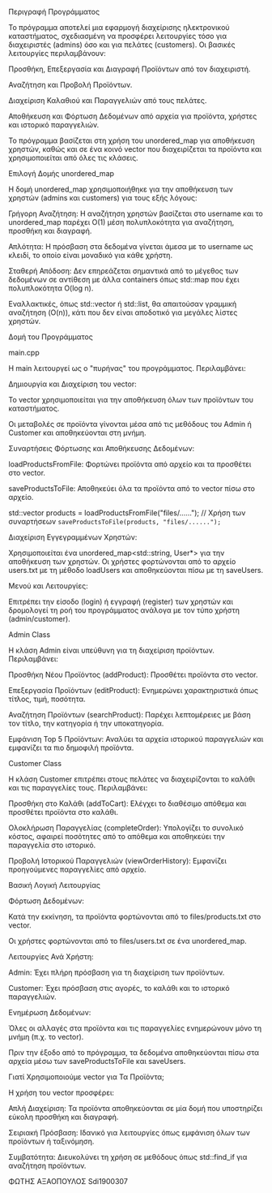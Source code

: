 Περιγραφή Προγράμματος

Το πρόγραμμα αποτελεί μια εφαρμογή διαχείρισης ηλεκτρονικού καταστήματος, σχεδιασμένη να προσφέρει λειτουργίες τόσο για διαχειριστές (admins) όσο και για πελάτες (customers). Οι βασικές λειτουργίες περιλαμβάνουν:

Προσθήκη, Επεξεργασία και Διαγραφή Προϊόντων από τον διαχειριστή.

Αναζήτηση και Προβολή Προϊόντων.

Διαχείριση Καλαθιού και Παραγγελιών από τους πελάτες.

Αποθήκευση και Φόρτωση Δεδομένων από αρχεία για προϊόντα, χρήστες και ιστορικό παραγγελιών.

Το πρόγραμμα βασίζεται στη χρήση του unordered_map για αποθήκευση χρηστών, καθώς και σε ένα κοινό vector<Product> που διαχειρίζεται τα προϊόντα και χρησιμοποιείται από όλες τις κλάσεις.

Επιλογή Δομής unordered_map

Η δομή unordered_map χρησιμοποιήθηκε για την αποθήκευση των χρηστών (admins και customers) για τους εξής λόγους:

Γρήγορη Αναζήτηση: Η αναζήτηση χρηστών βασίζεται στο username και το unordered_map παρέχει O(1) μέση πολυπλοκότητα για αναζήτηση, προσθήκη και διαγραφή.

Απλότητα: Η πρόσβαση στα δεδομένα γίνεται άμεσα με το username ως κλειδί, το οποίο είναι μοναδικό για κάθε χρήστη.

Σταθερή Απόδοση: Δεν επηρεάζεται σημαντικά από το μέγεθος των δεδομένων σε αντίθεση με άλλα containers όπως std::map που έχει πολυπλοκότητα O(log n).

Εναλλακτικές, όπως std::vector ή std::list, θα απαιτούσαν γραμμική αναζήτηση (O(n)), κάτι που δεν είναι αποδοτικό για μεγάλες λίστες χρηστών.

Δομή του Προγράμματος

main.cpp

Η main λειτουργεί ως ο "πυρήνας" του προγράμματος. Περιλαμβάνει:

Δημιουργία και Διαχείριση του vector<Product>:

Το vector<Product> χρησιμοποιείται για την αποθήκευση όλων των προϊόντων του καταστήματος.

Οι μεταβολές σε προϊόντα γίνονται μέσα από τις μεθόδους του Admin ή Customer και αποθηκεύονται στη μνήμη.

Συναρτήσεις Φόρτωσης και Αποθήκευσης Δεδομένων:

loadProductsFromFile: Φορτώνει προϊόντα από αρχείο και τα προσθέτει στο vector.

saveProductsToFile: Αποθηκεύει όλα τα προϊόντα από το vector πίσω στο αρχείο.

std::vector<Product> products = loadProductsFromFile("files/......");
// Χρήση των συναρτήσεων `saveProductsToFile(products, "files/......");`

Διαχείριση Εγγεγραμμένων Χρηστών:

Χρησιμοποιείται ένα unordered_map<std::string, User*> για την αποθήκευση των χρηστών. Οι χρήστες φορτώνονται από το αρχείο users.txt με τη μέθοδο loadUsers και αποθηκεύονται πίσω με τη saveUsers.

Μενού και Λειτουργίες:

Επιτρέπει την είσοδο (login) ή εγγραφή (register) των χρηστών και δρομολογεί τη ροή του προγράμματος ανάλογα με τον τύπο χρήστη (admin/customer).

Admin Class

Η κλάση Admin είναι υπεύθυνη για τη διαχείριση προϊόντων. Περιλαμβάνει:

Προσθήκη Νέου Προϊόντος (addProduct): Προσθέτει προϊόντα στο vector<Product>.

Επεξεργασία Προϊόντων (editProduct): Ενημερώνει χαρακτηριστικά όπως τίτλος, τιμή, ποσότητα.

Αναζήτηση Προϊόντων (searchProduct): Παρέχει λεπτομέρειες με βάση τον τίτλο, την κατηγορία ή την υποκατηγορία.

Εμφάνιση Top 5 Προϊόντων: Αναλύει τα αρχεία ιστορικού παραγγελιών και εμφανίζει τα πιο δημοφιλή προϊόντα.

Customer Class

Η κλάση Customer επιτρέπει στους πελάτες να διαχειρίζονται το καλάθι και τις παραγγελίες τους. Περιλαμβάνει:

Προσθήκη στο Καλάθι (addToCart): Ελέγχει το διαθέσιμο απόθεμα και προσθέτει προϊόντα στο καλάθι.

Ολοκλήρωση Παραγγελίας (completeOrder): Υπολογίζει το συνολικό κόστος, αφαιρεί ποσότητες από το απόθεμα και αποθηκεύει την παραγγελία στο ιστορικό.

Προβολή Ιστορικού Παραγγελιών (viewOrderHistory): Εμφανίζει προηγούμενες παραγγελίες από αρχείο.

Βασική Λογική Λειτουργίας

Φόρτωση Δεδομένων:

Κατά την εκκίνηση, τα προϊόντα φορτώνονται από το files/products.txt στο vector<Product>.

Οι χρήστες φορτώνονται από το files/users.txt σε ένα unordered_map.

Λειτουργίες Ανά Χρήστη:

Admin: Έχει πλήρη πρόσβαση για τη διαχείριση των προϊόντων.

Customer: Έχει πρόσβαση στις αγορές, το καλάθι και το ιστορικό παραγγελιών.

Ενημέρωση Δεδομένων:

Όλες οι αλλαγές στα προϊόντα και τις παραγγελίες ενημερώνουν μόνο τη μνήμη (π.χ. το vector<Product>).

Πριν την έξοδο από το πρόγραμμα, τα δεδομένα αποθηκεύονται πίσω στα αρχεία μέσω των saveProductsToFile και saveUsers.

Γιατί Χρησιμοποιούμε vector για Τα Προϊόντα;

Η χρήση του vector<Product> προσφέρει:

Απλή Διαχείριση: Τα προϊόντα αποθηκεύονται σε μία δομή που υποστηρίζει εύκολη προσθήκη και διαγραφή.

Σειριακή Πρόσβαση: Ιδανικό για λειτουργίες όπως εμφάνιση όλων των προϊόντων ή ταξινόμηση.

Συμβατότητα: Διευκολύνει τη χρήση σε μεθόδους όπως std::find_if για αναζήτηση προϊόντων.


ΦΩΤΗΣ ΑΞΑΟΠΟΥΛΟΣ
Sdi1900307